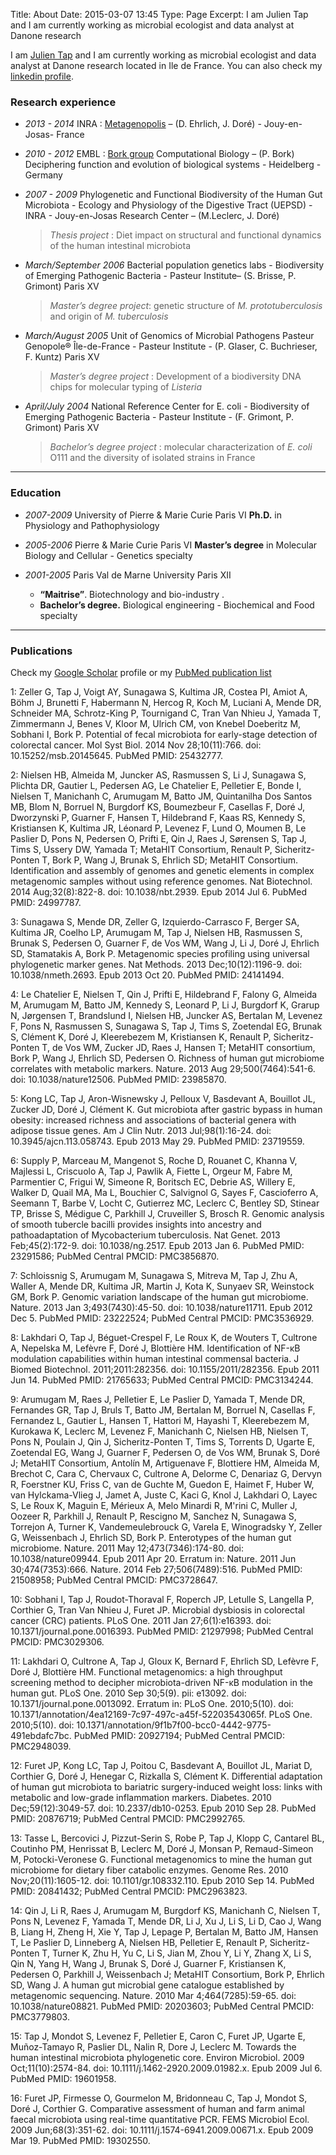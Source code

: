 Title: About
Date: 2015-03-07 13:45
Type: Page
Excerpt: I am Julien Tap and I am currently working as microbial ecologist and data analyst at Danone research

<div itemscope itemtype="http://schema.org/Person">
I am <a href="http://julientap.com" itemprop="url"> <span itemprop="name">Julien Tap</span></a> and I am currently working as <span itemprop="jobTitle">microbial ecologist</span> and data analyst at <span itemprop="affiliation">Danone research</span> located in <span itemprop="address" itemscope itemtype="http://schema.org/PostalAddress"><span itemprop="addressRegion">Ile de France</span>. You can also check my <a itemprop="sameAs" href="http://www.linkedin.com/in/julientap" >linkedin profile</a>.
</div>

### Research experience

* _2013 - 2014_ INRA : [Metagenopolis](http://www.mgps.eu) – (D. Ehrlich, J. Doré) - Jouy-en-Josas- France

* _2010 - 2012_ EMBL : [Bork group](http://bork.embl.de) Computational Biology –  (P. Bork)  Deciphering function and evolution of biological systems - Heidelberg -Germany

* _2007 - 2009_ Phylogenetic and Functional Biodiversity of the Human Gut Microbiota - Ecology and Physiology of the Digestive Tract (UEPSD) - INRA - Jouy-en-Josas Research Center – (M.Leclerc, J. Doré)

	>_Thesis project_ : Diet impact on structural and functional dynamics of the human intestinal microbiota

* _March/September 2006_ Bacterial population genetics labs - Biodiversity of Emerging Pathogenic Bacteria - Pasteur Institute– (S. Brisse, P. Grimont) Paris XV

	>_Master’s degree project_: genetic structure of _M. prototuberculosis_ and origin of _M. tuberculosis_

* _March/August 2005_ Unit of Genomics of Microbial Pathogens Pasteur Genopole® Île-de-France - Pasteur Institute - (P. Glaser, C. Buchrieser, F. Kuntz) Paris XV

	>_Master’s degree project_ : Development of a biodiversity DNA chips for molecular typing of _Listeria_

* _April/July 2004_ National Reference Center for E. coli - Biodiversity of Emerging Pathogenic Bacteria - Pasteur Institute - (F. Grimont, P. Grimont) Paris XV

	>_Bachelor’s degree project_ : molecular characterization of _E. coli_ O111 and the diversity of isolated strains in France

---------------------------------------------------------

### Education

* _2007-2009_ University of Pierre & Marie Curie Paris VI
        **Ph.D.** in Physiology and Pathophysiology

* _2005-2006_ Pierre & Marie Curie Paris VI
        **Master’s degree** in Molecular Biology and Cellular - Genetics specialty

* _2001-2005_ Paris Val de Marne University Paris XII
	*  **“Maitrise”**. Biotechnology and bio-industry .
	* **Bachelor’s degree.** Biological engineering - Biochemical and Food specialty

-----------------------------------------------

### Publications

Check my [Google Scholar](http://scholar.google.com/citations?user=aYTQ-WkAAAAJ) profile or my [PubMed publication list](http://www.ncbi.nlm.nih.gov/pubmed?term=Tap%20Julien[Full%20Author%20Name])

1: Zeller G, Tap J, Voigt AY, Sunagawa S, Kultima JR, Costea PI, Amiot A, Böhm J, Brunetti F, Habermann N, Hercog R, Koch M, Luciani A, Mende DR, Schneider MA, Schrotz-King P, Tournigand C, Tran Van Nhieu J, Yamada T, Zimmermann J, Benes V, Kloor M, Ulrich CM, von Knebel Doeberitz M, Sobhani I, Bork P. Potential of fecal microbiota for early-stage detection of colorectal cancer. Mol Syst Biol. 2014 Nov 28;10(11):766. doi: 10.15252/msb.20145645. PubMed PMID: 25432777.

2: Nielsen HB, Almeida M, Juncker AS, Rasmussen S, Li J, Sunagawa S, Plichta DR, Gautier L, Pedersen AG, Le Chatelier E, Pelletier E, Bonde I, Nielsen T, Manichanh C, Arumugam M, Batto JM, Quintanilha Dos Santos MB, Blom N, Borruel N, Burgdorf KS, Boumezbeur F, Casellas F, Doré J, Dworzynski P, Guarner F, Hansen T, Hildebrand F, Kaas RS, Kennedy S, Kristiansen K, Kultima JR, Léonard P, Levenez F, Lund O, Moumen B, Le Paslier D, Pons N, Pedersen O, Prifti E, Qin J, Raes J,
Sørensen S, Tap J, Tims S, Ussery DW, Yamada T; MetaHIT Consortium, Renault P, Sicheritz-Ponten T, Bork P, Wang J, Brunak S, Ehrlich SD; MetaHIT Consortium. Identification and assembly of genomes and genetic elements in complex metagenomic samples without using reference genomes. Nat Biotechnol. 2014 Aug;32(8):822-8. doi: 10.1038/nbt.2939. Epub 2014 Jul 6. PubMed PMID: 24997787.

3: Sunagawa S, Mende DR, Zeller G, Izquierdo-Carrasco F, Berger SA, Kultima JR, Coelho LP, Arumugam M, Tap J, Nielsen HB, Rasmussen S, Brunak S, Pedersen O, Guarner F, de Vos WM, Wang J, Li J, Doré J, Ehrlich SD, Stamatakis A, Bork P. Metagenomic species profiling using universal phylogenetic marker genes. Nat Methods. 2013 Dec;10(12):1196-9. doi: 10.1038/nmeth.2693. Epub 2013 Oct 20. PubMed PMID: 24141494.

4: Le Chatelier E, Nielsen T, Qin J, Prifti E, Hildebrand F, Falony G, Almeida M, Arumugam M, Batto JM, Kennedy S, Leonard P, Li J, Burgdorf K, Grarup N, Jørgensen T, Brandslund I, Nielsen HB, Juncker AS, Bertalan M, Levenez F, Pons N, Rasmussen S, Sunagawa S, Tap J, Tims S, Zoetendal EG, Brunak S, Clément K, Doré J, Kleerebezem M, Kristiansen K, Renault P, Sicheritz-Ponten T, de Vos WM, Zucker JD, Raes J, Hansen T; MetaHIT consortium, Bork P, Wang J, Ehrlich SD, Pedersen O. Richness of human gut microbiome correlates with metabolic markers. Nature. 2013 Aug 29;500(7464):541-6. doi: 10.1038/nature12506. PubMed PMID: 23985870.

5: Kong LC, Tap J, Aron-Wisnewsky J, Pelloux V, Basdevant A, Bouillot JL, Zucker JD, Doré J, Clément K. Gut microbiota after gastric bypass in human obesity: increased richness and associations of bacterial genera with adipose tissue genes. Am J Clin Nutr. 2013 Jul;98(1):16-24. doi: 10.3945/ajcn.113.058743. Epub 2013 May 29. PubMed PMID: 23719559.

6: Supply P, Marceau M, Mangenot S, Roche D, Rouanet C, Khanna V, Majlessi L, Criscuolo A, Tap J, Pawlik A, Fiette L, Orgeur M, Fabre M, Parmentier C, Frigui W, Simeone R, Boritsch EC, Debrie AS, Willery E, Walker D, Quail MA, Ma L, Bouchier C, Salvignol G, Sayes F, Cascioferro A, Seemann T, Barbe V, Locht C, Gutierrez MC, Leclerc C, Bentley SD, Stinear TP, Brisse S, Médigue C, Parkhill J, Cruveiller S, Brosch R. Genomic analysis of smooth tubercle bacilli provides
insights into ancestry and pathoadaptation of Mycobacterium tuberculosis. Nat Genet. 2013 Feb;45(2):172-9. doi: 10.1038/ng.2517. Epub 2013 Jan 6. PubMed PMID: 23291586; PubMed Central PMCID: PMC3856870.

7: Schloissnig S, Arumugam M, Sunagawa S, Mitreva M, Tap J, Zhu A, Waller A, Mende DR, Kultima JR, Martin J, Kota K, Sunyaev SR, Weinstock GM, Bork P. Genomic variation landscape of the human gut microbiome. Nature. 2013 Jan
3;493(7430):45-50. doi: 10.1038/nature11711. Epub 2012 Dec 5. PubMed PMID: 23222524; PubMed Central PMCID: PMC3536929.

8: Lakhdari O, Tap J, Béguet-Crespel F, Le Roux K, de Wouters T, Cultrone A, Nepelska M, Lefèvre F, Doré J, Blottière HM. Identification of NF-κB modulation capabilities within human intestinal commensal bacteria. J Biomed Biotechnol. 2011;2011:282356. doi: 10.1155/2011/282356. Epub 2011 Jun 14. PubMed PMID: 21765633; PubMed Central PMCID: PMC3134244.

9: Arumugam M, Raes J, Pelletier E, Le Paslier D, Yamada T, Mende DR, Fernandes GR, Tap J, Bruls T, Batto JM, Bertalan M, Borruel N, Casellas F, Fernandez L, Gautier L, Hansen T, Hattori M, Hayashi T, Kleerebezem M, Kurokawa K, Leclerc M, Levenez F, Manichanh C, Nielsen HB, Nielsen T, Pons N, Poulain J, Qin J, Sicheritz-Ponten T, Tims S, Torrents D, Ugarte E, Zoetendal EG, Wang J, Guarner F, Pedersen O, de Vos WM, Brunak S, Doré J; MetaHIT Consortium, Antolín M, Artiguenave F, Blottiere HM, Almeida M, Brechot C, Cara C, Chervaux C, Cultrone
A, Delorme C, Denariaz G, Dervyn R, Foerstner KU, Friss C, van de Guchte M, Guedon E, Haimet F, Huber W, van Hylckama-Vlieg J, Jamet A, Juste C, Kaci G, Knol J, Lakhdari O, Layec S, Le Roux K, Maguin E, Mérieux A, Melo Minardi R, M'rini C, Muller J, Oozeer R, Parkhill J, Renault P, Rescigno M, Sanchez N, Sunagawa S, Torrejon A, Turner K, Vandemeulebrouck G, Varela E, Winogradsky Y, Zeller G, Weissenbach J, Ehrlich SD, Bork P. Enterotypes of the human gut microbiome.
Nature. 2011 May 12;473(7346):174-80. doi: 10.1038/nature09944. Epub 2011 Apr 20. Erratum in: Nature. 2011 Jun 30;474(7353):666. Nature. 2014 Feb 27;506(7489):516. PubMed PMID: 21508958; PubMed Central PMCID: PMC3728647.

10: Sobhani I, Tap J, Roudot-Thoraval F, Roperch JP, Letulle S, Langella P, Corthier G, Tran Van Nhieu J, Furet JP. Microbial dysbiosis in colorectal cancer (CRC) patients. PLoS One. 2011 Jan 27;6(1):e16393. doi: 10.1371/journal.pone.0016393. PubMed PMID: 21297998; PubMed Central PMCID: PMC3029306.

11: Lakhdari O, Cultrone A, Tap J, Gloux K, Bernard F, Ehrlich SD, Lefèvre F, Doré J, Blottière HM. Functional metagenomics: a high throughput screening method to decipher microbiota-driven NF-κB modulation in the human gut. PLoS One. 2010 Sep 30;5(9). pii: e13092. doi: 10.1371/journal.pone.0013092. Erratum in: PLoS One. 2010;5(10). doi: 10.1371/annotation/4ea12169-7c97-497c-a45f-52203543065f. PLoS One. 2010;5(10). doi: 10.1371/annotation/9f1b7f00-bcc0-4442-9775-491ebdafc7bc. PubMed PMID: 20927194; PubMed Central PMCID: PMC2948039.

12: Furet JP, Kong LC, Tap J, Poitou C, Basdevant A, Bouillot JL, Mariat D, Corthier G, Doré J, Henegar C, Rizkalla S, Clément K. Differential adaptation of human gut microbiota to bariatric surgery-induced weight loss: links with metabolic and low-grade inflammation markers. Diabetes. 2010 Dec;59(12):3049-57. doi: 10.2337/db10-0253. Epub 2010 Sep 28. PubMed PMID: 20876719; PubMed Central PMCID: PMC2992765.

13: Tasse L, Bercovici J, Pizzut-Serin S, Robe P, Tap J, Klopp C, Cantarel BL, Coutinho PM, Henrissat B, Leclerc M, Doré J, Monsan P, Remaud-Simeon M, Potocki-Veronese G. Functional metagenomics to mine the human gut microbiome for dietary fiber catabolic enzymes. Genome Res. 2010 Nov;20(11):1605-12. doi: 10.1101/gr.108332.110. Epub 2010 Sep 14. PubMed PMID: 20841432; PubMed Central PMCID: PMC2963823.

14: Qin J, Li R, Raes J, Arumugam M, Burgdorf KS, Manichanh C, Nielsen T, Pons N, Levenez F, Yamada T, Mende DR, Li J, Xu J, Li S, Li D, Cao J, Wang B, Liang H, Zheng H, Xie Y, Tap J, Lepage P, Bertalan M, Batto JM, Hansen T, Le Paslier D, Linneberg A, Nielsen HB, Pelletier E, Renault P, Sicheritz-Ponten T, Turner K, Zhu H, Yu C, Li S, Jian M, Zhou Y, Li Y, Zhang X, Li S, Qin N, Yang H, Wang J, Brunak S, Doré J, Guarner F, Kristiansen K, Pedersen O, Parkhill J, Weissenbach J; MetaHIT Consortium, Bork P, Ehrlich SD, Wang J. A human gut microbial gene catalogue established by metagenomic sequencing. Nature. 2010 Mar 4;464(7285):59-65. doi: 10.1038/nature08821. PubMed PMID: 20203603; PubMed Central PMCID: PMC3779803.

15: Tap J, Mondot S, Levenez F, Pelletier E, Caron C, Furet JP, Ugarte E, Muñoz-Tamayo R, Paslier DL, Nalin R, Dore J, Leclerc M. Towards the human intestinal microbiota phylogenetic core. Environ Microbiol. 2009 Oct;11(10):2574-84. doi: 10.1111/j.1462-2920.2009.01982.x. Epub 2009 Jul 6. PubMed PMID: 19601958.

16: Furet JP, Firmesse O, Gourmelon M, Bridonneau C, Tap J, Mondot S, Doré J, Corthier G. Comparative assessment of human and farm animal faecal microbiota using real-time quantitative PCR. FEMS Microbiol Ecol. 2009 Jun;68(3):351-62. doi: 10.1111/j.1574-6941.2009.00671.x. Epub 2009 Mar 19. PubMed PMID: 19302550.